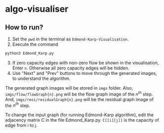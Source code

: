 # algo-visualiser

## How to run?
1. Set the ```pwd``` in the terminal as ```Edmond-Karp-Visualisation```.
2. Execute the command
  ```zsh
  python3 Edmond_Karp.py
  ```
3. If zero capacity edges with non-zero flow be shown in the visualisation, Enter ```n```. Otherwise all zero capacity edges will be hidden.
4. Use "Next" and "Prev" buttons to move through the generated images, to understand the algorithm.

The generated graph images will be stored in ```imgs``` folder. Also, ```imgs/flow/flowGraph{n}.png``` will be the flow graph image of the $n^{th}$ step. And, ```imgs/resi/residualGraph{n}.png``` will be the residual graph image of the $n^{th}$ step.

To change the input graph (for running Edmond-Karp algorithm), edit the adjacency matrix C in the file Edmond_Karp.py. ```C[[i][j]]``` is the capacity of edge from i to j.
